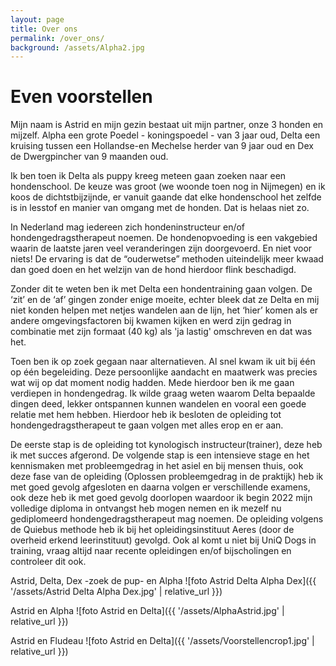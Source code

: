 ```yaml
---
layout: page
title: Over ons
permalink: /over_ons/
background: /assets/Alpha2.jpg
---
```

# Even voorstellen
  
Mijn naam is Astrid en mijn gezin bestaat uit mijn partner, onze 3 honden en mijzelf.
Alpha een grote Poedel - koningspoedel - van 3 jaar oud, Delta een kruising tussen een Hollandse-en Mechelse herder van 9 jaar oud en Dex de Dwergpincher van 9 maanden oud. 

Ik ben toen ik Delta als puppy kreeg meteen gaan zoeken naar een hondenschool. De keuze was groot (we woonde toen nog in Nijmegen) en ik koos de dichtstbijzijnde, er vanuit gaande dat elke hondenschool het zelfde is in lesstof en manier van omgang met de honden. Dat is helaas niet zo.

In Nederland mag iedereen zich hondeninstructeur en/of hondengedragstherapeut noemen. De hondenopvoeding is een vakgebied waarin de laatste jaren veel veranderingen zijn doorgevoerd. En niet voor niets! De ervaring is dat de “ouderwetse” methoden uiteindelijk meer kwaad dan goed doen en het welzijn van de hond hierdoor flink beschadigd. 

Zonder dit te weten ben ik met Delta een hondentraining gaan volgen.
De ‘zit’ en de ‘af’ gingen zonder enige moeite, echter bleek dat ze Delta en mij niet konden helpen met netjes wandelen aan de lijn, het ‘hier’ komen als er andere omgevingsfactoren bij kwamen kijken en werd zijn gedrag in combinatie met zijn formaat (40 kg) als 'ja lastig' omschreven en dat was het. 

Toen ben ik op zoek gegaan naar alternatieven. Al snel kwam ik uit bij één op één begeleiding. Deze persoonlijke aandacht en maatwerk was precies wat wij op dat moment nodig hadden. Mede hierdoor ben ik me gaan verdiepen in hondengedrag. Ik wilde graag weten waarom Delta bepaalde dingen deed, lekker ontspannen kunnen wandelen en vooral een goede relatie met hem hebben. Hierdoor heb ik besloten de opleiding tot hondengedragstherapeut te gaan volgen met alles erop en er aan.

De eerste stap is de opleiding tot kynologisch instructeur(trainer), deze heb ik met succes afgerond. De volgende stap is een intensieve stage en het kennismaken met probleemgedrag in het asiel en bij mensen thuis, ook deze fase van de opleiding (Oplossen probleemgedrag in de praktijk) heb ik met goed gevolg afgesloten en daarna volgen er verschillende examens, ook deze heb ik met goed gevolg doorlopen waardoor ik begin 2022 mijn volledige diploma in ontvangst heb mogen nemen en ik mezelf nu gediplomeerd hondengedragstherapeut mag noemen. De opleiding volgens de Quiebus methode heb ik bij het opleidingsinstituut Aeres (door de overheid erkend leerinstituut) gevolgd.
Ook al komt u niet bij UniQ Dogs in training, vraag altijd naar recente opleidingen en/of bijscholingen en controleer dit ook.


Astrid, Delta, Dex -zoek de pup- en Alpha
![foto Astrid Delta Alpha Dex]({{ '/assets/Astrid Delta Alpha Dex.jpg' | relative_url }})




Astrid en Alpha
![foto Astrid en Delta]({{ '/assets/AlphaAstrid.jpg' | relative_url }})


Astrid en Fludeau
![foto Astrid en Delta]({{ '/assets/Voorstellencrop1.jpg' | relative_url }})
